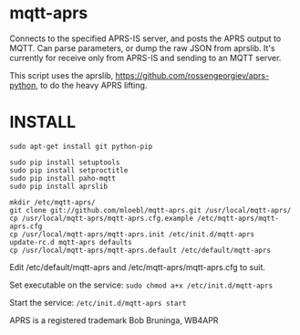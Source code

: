 # mqtt-aprs
Connects to the specified APRS-IS server, and posts the APRS output to MQTT.  Can parse parameters, or dump the raw JSON from aprslib.  It's currently for receive only from APRS-IS and sending to an MQTT server.

This script uses the aprslib, https://github.com/rossengeorgiev/aprs-python, to do the heavy APRS lifting.

INSTALL
=================
```
sudo apt-get install git python-pip

sudo pip install setuptools
sudo pip install setproctitle
sudo pip install paho-mqtt
sudo pip install aprslib

mkdir /etc/mqtt-aprs/
git clone git://github.com/mloebl/mqtt-aprs.git /usr/local/mqtt-aprs/
cp /usr/local/mqtt-aprs/mqtt-aprs.cfg.example /etc/mqtt-aprs/mqtt-aprs.cfg
cp /usr/local/mqtt-aprs/mqtt-aprs.init /etc/init.d/mqtt-aprs
update-rc.d mqtt-aprs defaults
cp /usr/local/mqtt-aprs/mqtt-aprs.default /etc/default/mqtt-aprs
```
Edit /etc/default/mqtt-aprs and /etc/mqtt-aprs/mqtt-aprs.cfg to suit.

Set executable on the service:
`sudo chmod a+x /etc/init.d/mqtt-aprs`

Start the service:
`/etc/init.d/mqtt-aprs start`

APRS is a registered trademark Bob Bruninga, WB4APR
